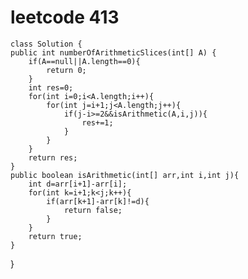 # leetcode 413
    class Solution {
    public int numberOfArithmeticSlices(int[] A) {
        if(A==null||A.length==0){
            return 0;
        }
        int res=0;
        for(int i=0;i<A.length;i++){
            for(int j=i+1;j<A.length;j++){
                if(j-i>=2&&isArithmetic(A,i,j)){
                    res+=1;
                }
            }
        }
        return res;
    }
    public boolean isArithmetic(int[] arr,int i,int j){
        int d=arr[i+1]-arr[i];
        for(int k=i+1;k<j;k++){
            if(arr[k+1]-arr[k]!=d){
                return false;
            }
        }
        return true;
    }
}
